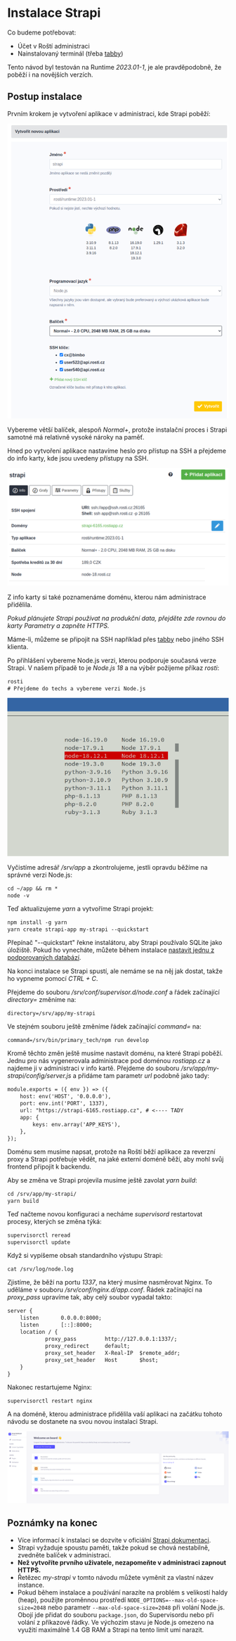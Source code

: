 # Instalace Strapi

Co budeme potřebovat:

* Účet v Roští administraci
* Nainstalovaný terminál (třeba [tabby](https://tabby.sh/))

Tento návod byl testován na Runtime *2023.01-1*, je ale pravděpodobně, že poběží i na novějších verzích.

## Postup instalace

Prvním krokem je vytvoření aplikace v administraci, kde Strapi poběží:

![Vytvoření Node.js aplikace v administraci](../../imgs/strapi/app.png)

Vybereme větší balíček, alespoň *Normal+*, protože instalační proces i Strapi samotné má relativně vysoké nároky na paměť.

Hned po vytvoření aplikace nastavíme heslo pro přístup na SSH a přejdeme do info karty, kde jsou uvedeny přístupy na SSH.

![SSH přístup](../../imgs/strapi/ssh.png)

Z info karty si také poznamenáme doménu, kterou nám administrace přidělila.

*Pokud plánujete Strapi používat na produkční data, přejděte zde rovnou do karty Parametry a zapněte HTTPS.*

Máme-li, můžeme se připojit na SSH například přes [tabby](https://tabby.sh/) nebo jiného SSH klienta.

Po přihlášení vybereme Node.js verzi, kterou podporuje současná verze Strapi. V našem případě to je *Node.js 18* a na výběr požijeme příkaz *rosti*:

    rosti
    # Přejdeme do techs a vybereme verzi Node.js

![Výběr verze Node.js](../../imgs/strapi/node_version.png)

Vyčistíme adresář */srv/app* a zkontrolujeme, jestli opravdu běžíme na správné verzi Node.js:

    cd ~/app && rm *
    node -v

Teď aktualizujeme *yarn* a vytvoříme Strapi projekt:

    npm install -g yarn
    yarn create strapi-app my-strapi --quickstart

Přepínač "--quickstart" řekne instalátoru, aby Strapi používalo SQLite jako úložiště. Pokud ho vynecháte, můžete během instalace [nastavit jednu z podporovaných databází](https://docs.strapi.io/developer-docs/latest/setup-deployment-guides/installation/cli.html#creating-a-strapi-project).

Na konci instalace se Strapi spustí, ale nemáme se na něj jak dostat, takže ho vypneme pomocí *CTRL + C*.

Přejdeme do souboru */srv/conf/supervisor.d/node.conf* a řádek začínající *directory=* změníme na:

    directory=/srv/app/my-strapi

Ve stejném souboru ještě změníme řádek začínající *command=* na:

    command=/srv/bin/primary_tech/npm run develop

Kromě těchto změn ještě musíme nastavit doménu, na které Strapi poběží. Jednu pro nás vygenerovala administrace pod doménou *rostiapp.cz* a najdeme ji v administraci v info kartě. Přejdeme do souboru */srv/app/my-strapi/config/server.js* a přidáme tam parametr *url* podobně jako tady:

    module.exports = ({ env }) => ({
        host: env('HOST', '0.0.0.0'),
        port: env.int('PORT', 1337),
        url: "https://strapi-6165.rostiapp.cz", # <---- TADY
        app: {
            keys: env.array('APP_KEYS'),
        },
    });

Doménu sem musíme napsat, protože na Roští běží aplikace za reverzní proxy a Strapi potřebuje vědět, na jaké externí doméně běží, aby mohl svůj frontend připojit k backendu.

Aby se změna ve Strapi projevila musíme ještě zavolat *yarn build*:

    cd /srv/app/my-strapi/
    yarn build

Teď načteme novou konfiguraci a necháme *supervisord* restartovat procesy, kterých se změna týká:

    supervisorctl reread
    supervisorctl update

Když si vypíšeme obsah standardního výstupu Strapi:

    cat /srv/log/node.log

Zjistíme, že běží na portu *1337*, na který musíme nasměrovat Nginx. To uděláme v souboru */srv/conf/nginx.d/app.conf*. Řádek začínající na *proxy_pass* upravíme tak, aby celý soubor vypadal takto:

    server {
        listen       0.0.0.0:8000;
        listen       [::]:8000;
        location / {
                proxy_pass         http://127.0.0.1:1337/;
                proxy_redirect     default;
                proxy_set_header   X-Real-IP  $remote_addr;
                proxy_set_header   Host       $host;
        }
    }

Nakonec restartujeme Nginx:

    supervisorctl restart nginx

A na doméně, kterou administrace přidělila vaší aplikaci na začátku tohoto návodu se dostanete na svou novou instalaci Strapi.

![Čerstvá instalace Strapi](../../imgs/strapi/mystrapi.png)

## Poznámky na konec

* Více informací k instalaci se dozvíte v oficiální [Strapi dokumentaci](https://docs.strapi.io/developer-docs/latest/setup-deployment-guides/installation/cli.html#preparing-the-installation).
* Strapi vyžaduje spoustu paměti, takže pokud se chová nestabilně, zvedněte balíček v administraci.
* **Než vytvoříte prvního uživatele, nezapomeňte v administraci zapnout HTTPS.**
* Řetězec *my-strapi* v tomto návodu můžete vyměnit za vlastní název instance.
* Pokud během instalace a používání narazíte na problém s velikostí haldy (heap), použijte proměnnou prostředí `NODE_OPTIONS=--max-old-space-size=2048` nebo parametr `--max-old-space-size=2048` při volání Node.js. Obojí jde přidat do souboru `package.json`, do Supervisordu nebo při volání z příkazové řádky. Ve výchozím stavu je Node.js omezeno na využití maximálně 1.4 GB RAM a Strapi na tento limit umí narazit.
